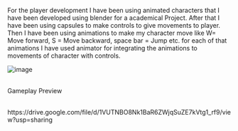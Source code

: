 For the player development I have been using animated characters that I have been developed using blender for a academical Project. After that I have been using capsules to make controls to give movements to player.
Then I have been using animations to make my character move like W= Move forward, S = Move backward, space bar = Jump etc. for each of that animations I have used animator for integrating the animations to movements of character with controls.

![image](https://github.com/user-attachments/assets/082518fc-7f5e-4c2b-a044-04b276af1906)
<br><br>



<p>Gameplay Preview</p><br>
https://drive.google.com/file/d/1VUTNBO8Nk1BaR6ZWjqSuZE7kVtg1_rf9/view?usp=sharing
